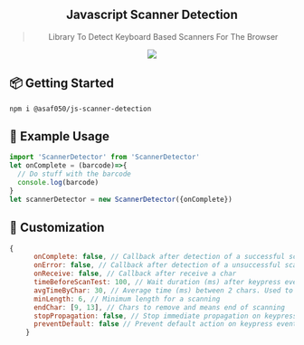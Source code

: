  <div align="center">
  <h2>Javascript Scanner Detection</h2>
  <blockquote>Library To Detect Keyboard Based Scanners For The Browser</blockquote>
  <img src="https://travis-ci.org/asaf050/js-scanner-detection.svg?branch=master" />
</div>

## 📦 Getting Started

```
npm i @asaf050/js-scanner-detection
```

## 💎 Example Usage

```js
import 'ScannerDetector' from 'ScannerDetector'
let onComplete = (barcode)=>{
  // Do stuff with the barcode
  console.log(barcode)
}
let scannerDetector = new ScannerDetector({onComplete})
```

## 💎 Customization

```js
{
      onComplete: false, // Callback after detection of a successful scanning
      onError: false, // Callback after detection of a unsuccessful scanning
      onReceive: false, // Callback after receive a char
      timeBeforeScanTest: 100, // Wait duration (ms) after keypress event to check if scanning is finished
      avgTimeByChar: 30, // Average time (ms) between 2 chars. Used to do difference between keyboard typing and scanning
      minLength: 6, // Minimum length for a scanning
      endChar: [9, 13], // Chars to remove and means end of scanning
      stopPropagation: false, // Stop immediate propagation on keypress event
      preventDefault: false // Prevent default action on keypress event
    }
```